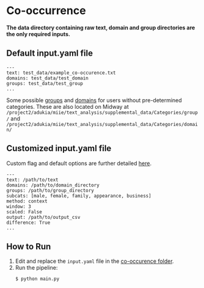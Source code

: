 # Co-occurrence

**The data directory containing raw text, domain and group directories are the only required inputs.**

## Default input.yaml file

```
---
text: test_data/example_co-occurence.txt
domains: test_data/test_domain
groups: test_data/test_group
...
```

Some possible [groups](https://github.com/miielab/Categories/tree/main/group) and [domains](https://github.com/miielab/Categories/tree/main/domain) for users without pre-determined categories. These are also located on Midway at `/project2/adukia/miie/text_analysis/supplemental_data/Categories/group/` and `/project2/adukia/miie/text_analysis/supplemental_data/Categories/domain/`


## Customized input.yaml file 

Custom flag and default options are further detailed [here](https://github.com/miielab/miienlp/blob/main/documentation/developer_documentation/co-occurence.md).
```
---
text: /path/to/text
domains: /path/to/domain_directory
groups: /path/to/group_directory
subcats: [male, female, family, appearance, business]
method: context
window: 3
scaled: False
output: /path/to/output_csv
difference: True
...
```

## How to Run

1. Edit and replace the `input.yaml` file in the [co-occurence folder](https://github.com/miielab/miienlp/tree/main/miienlp/co_occurrence).
2. Run the pipeline:
    ```
    $ python main.py
    ```


